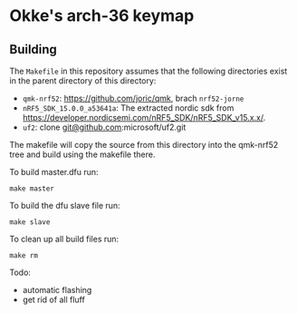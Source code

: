 # Okke's arch-36 keymap

## Building

The `Makefile` in this repository assumes that the following directories exist in the parent directory of this directory:

* `qmk-nrf52`: https://github.com/joric/qmk, brach `nrf52-jorne`
* `nRF5_SDK_15.0.0_a53641a`: The extracted nordic sdk from https://developer.nordicsemi.com/nRF5_SDK/nRF5_SDK_v15.x.x/.
* `uf2`: clone git@github.com:microsoft/uf2.git

The makefile will copy the source from this directory into the qmk-nrf52 tree and
build using the makefile there.

To build master.dfu run:

    make master

To build the dfu slave file run: 

    make slave

To clean up all build files run:

    make rm

Todo:
* automatic flashing
* get rid of all fluff